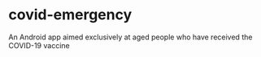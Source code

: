 # covid-emergency
An Android app aimed exclusively at aged people who have received the COVID-19 vaccine
